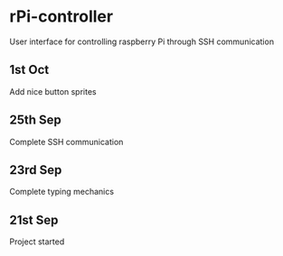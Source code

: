 # rPi-controller

User interface for controlling raspberry Pi through SSH communication

## 1st Oct
Add nice button sprites

## 25th Sep
Complete SSH communication 

## 23rd Sep
Complete typing mechanics

## 21st Sep
Project started
